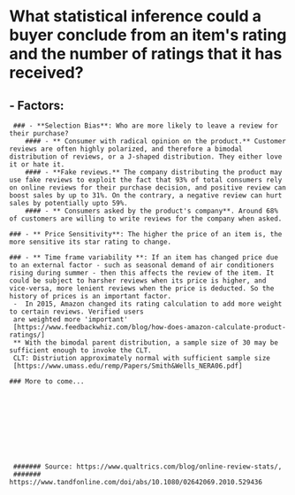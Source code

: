 #  What statistical inference could a buyer conclude from an item's rating and the number of ratings that it has received?

## - Factors:

     ### - **Selection Bias**: Who are more likely to leave a review for their purchase?
        #### - ** Consumer with radical opinion on the product.** Customer reviews are often highly polarized, and therefore a bimodal distribution of reviews, or a J-shaped distribution. They either love it or hate it.
        #### - **Fake reviews.** The company distributing the product may use fake reviews to exploit the fact that 93% of total consumers rely on online reviews for their purchase decision, and positive review can boost sales by up to 31%. On the contrary, a negative review can hurt sales by potentially upto 59%.
        #### - ** Consumers asked by the product's company**. Around 68% of customers are willing to write reviews for the company when asked.

    ### - ** Price Sensitivity**: The higher the price of an item is, the more sensitive its star rating to change.

    ### - ** Time frame variability **: If an item has changed price due to an external factor - such as seasonal demand of air conditioners rising during summer - then this affects the review of the item. It could be subject to harsher reviews when its price is higher, and vice-versa, more lenient reviews when the price is deducted. So the history of prices is an important factor.
     -  In 2015, Amazon changed its rating calculation to add more weight to certain reviews. Verified users
     are weighted more 'important'
     [https://www.feedbackwhiz.com/blog/how-does-amazon-calculate-product-ratings/]
     ** With the bimodal parent distribution, a sample size of 30 may be sufficient enough to invoke the CLT.
     CLT: Distriution approximately normal with sufficient sample size
     [https://www.umass.edu/remp/Papers/Smith&Wells_NERA06.pdf]

    ### More to come...










     ####### Source: https://www.qualtrics.com/blog/online-review-stats/,
     #######         https://www.tandfonline.com/doi/abs/10.1080/02642069.2010.529436

